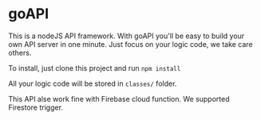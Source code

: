 # goAPI
This is a nodeJS API framework. With goAPI you'll be easy to build your own API server in one minute. Just focus on your logic code, we take care others.

To install, just clone this project and run
`npm install`

All your logic code will be stored in `classes/` folder.

This API alse work fine with Firebase cloud function. We supported Firestore trigger.

